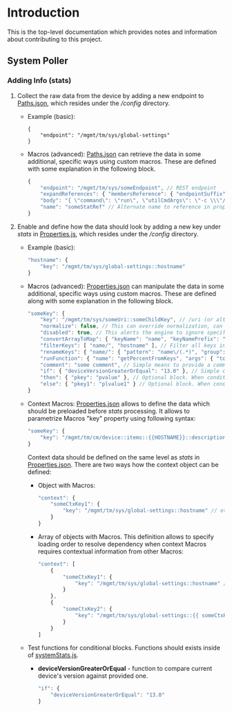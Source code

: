 # Introduction

This is the top-level documentation which provides notes and information about contributing to this project.

## System Poller

### Adding Info (stats)

1. Collect the raw data from the device by adding a new endpoint to [Paths.json](../src/nodejs/config/paths.json), which resides under the */config* directory.
    * Example (basic):

        ```javscript
        {
            "endpoint": "/mgmt/tm/sys/global-settings"
        }
        ```
    * Macros (advanced): [Paths.json](../src/nodejs/config/paths.json) can retrieve the data in some additional, specific ways using custom macros.  These are defined with some explanation in the following block.

        ```javascript
        {
            "endpoint": "/mgmt/tm/sys/someEndpoint", // REST endpoint
            "expandReferences": { "membersReference": { "endpointSuffix": "/stats" } }, // Certain data requires getting a list of objects and then in each object expanding/following references to a child object.  'membersReference' is the name of that key (currently looking under 'items' in the data returned) and will result in self link data being retrived and 'membersReference' key being replaced with that data.  'endpointSuffix' defines adding a suffix for each self link prior to retrieval.
            "body": "{ \"command\": \"run\", \"utilCmdArgs\": \"-c \\\"/bin/df -P | /usr/bin/tr -s ' ' ','\\\"\" }", // Certain information may require using POST instead of GET and require an HTTP body, if body is defined that gets used along with a POST
            "name": "someStatRef" // Alternate name to reference in properties.json, default is to use the endpoint
        }
        ```
2. Enable and define how the data should look by adding a new key under *stats* in [Properties.js](../src/nodejs/config/properties.json), which resides under the */config* directory.
    * Example (basic):

        ```javascript
        "hostname": {
            "key": "/mgmt/tm/sys/global-settings::hostname"
        }
        ```
    * Macros (advanced): [Properties.json](../src/nodejs/config/properties.json) can manipulate the data in some additional, specific ways using custom macros.  These are defined along with some explanation in the following block.

        ```javascript
        "someKey": {
            "key": "/mgmt/tm/sys/someUri::someChildKey", // /uri (or alt name in paths.json) + key(s) seperated by '::' to navigate into object and get a specific value
            "normalize": false, // This can override normalization, can be useful when adding new info/stat
            "disabled": true, // This alerts the engine to ignore specific info/stat
            "convertArrayToMap": { "keyName": "name", "keyNamePrefix": "name/" }, // Converts an array to a map using the value of a standard key such as 'name' in each object in the array.  Optionally add a prefix to that value (useful if filterKeys is also used)
            "filterKeys": [ "name/", "hostname" ], // Filter all keys in object using provided list
            "renameKeys": { "name/": { "pattern": "name\/(.*)", "group": 1 }, "~": { "replaceCharacter": "/" },  }, // Rename keys, useful if key contains unneccesary prefix/suffix or needs a specific character replaced.  Note: This can also be an array with 1+ rename key objects inside it to guarantee order.
            "runFunction": { "name": "getPercentFromKeys", "args": { "totalKey": "memoryTotal", "partialKey": "memoryUsed" } }, // Run custom function, nail meet hammer.  This is to be used for one-offs where creating a standard macro does not make sense, keeping in mind each custom function could be used multiple times.  The function should already exist inside of normalizeUtil.js.
            "comment": "some comment", // Simple means to provide a comment in properties.json about a particular info/stat for other contributors
            "if": { "deviceVersionGreaterOrEqual": "13.0" }, // Simple conditional block. Every key inside "if" is predefined function to test which returns 'true' or 'false'. If several key are encountered then logical AND will be used to compute final result. More information about available function below. By default result is true for empty block.
            "then": { "pkey": "pvalue" }, // Optional block. When condition(s) inside "if" is True, the data inside "then" will be used. It is allowed to have nested "if...then...else" block.
            "else": { "pkey1": "plvalue1" } // Optional block. When condition(s) inside "if" is False, the data inside "else" will be used. It is allowed to have nested "if...then...else" block.
        }
        ```

    * Context Macros: [Properties.json](../src/nodejs/config/properties.json) allows to define the data which should be preloaded before *stats* processing. It allows to parametrize Macros "key" property using following syntax:

        ```javascript
        "someKey": {
            "key": "/mgmt/tm/cm/device::items::{{HOSTNAME}}::description" // "HOSTNAME" (surrounded by '{{' and '}}') is context key which containts device's hostname
        }
        ```

        Context data should be defined on the same level as *stats* in [Properties.json](../src/nodejs/config/properties.json). There are two ways how the context object can be defined:

        * Object with Macros:

            ```javascript
            "context": {
                "someCtxKey1": {
                    "key": "/mgmt/tm/sys/global-settings::hostname" // other Macros properties are available too. Context data is not availble!
                }
            }
            ```

        * Array of objects with Macros. This definition allows to specify loading order to resolve dependency when context Macros requires contextual information from other Macros:

            ```javascript
            "context": [
                {
                    "someCtxKey1": {
                        "key": "/mgmt/tm/sys/global-settings::hostname" // other Macros properties are available too. Context data is not availble for the first set of Macros.
                    }
                },
                {
                    "someCtxKey2": {
                        "key": "/mgmt/tm/sys/global-settings::{{ someCtxKey1 }}" // other Macros properties are available too. Context data is available now! 
                    }
                }
            ]
            ```

    * Test functions for conditional blocks. Functions should exists inside of [systemStats.js](../src/nodejs/systemStats.js).

        * **deviceVersionGreaterOrEqual** - function to compare current device's version against provided one.
            ```javascript
            "if": {
                "deviceVersionGreaterOrEqual": "13.0"
            }
            ```
